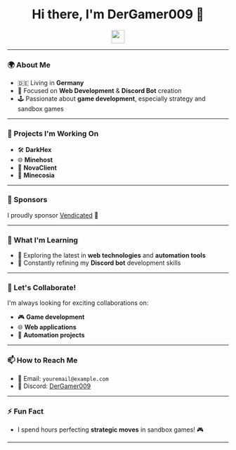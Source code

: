 <h1 align="center">Hi there, I'm DerGamer009 👋</h1>

<p align="center">
  <img src="https://media.giphy.com/media/hvRJCLFzcasrR4ia7z/giphy.gif" width="30px"/>
</p>

---

### 🌍 About Me
- 🇩🇪 Living in **Germany**
- 🎨 Focused on **Web Development** & **Discord Bot** creation
- 🕹 Passionate about **game development**, especially strategy and sandbox games

---

### 🚀 Projects I'm Working On
- 🛠 **DarkHex**
- 🌐 **Minehost**
- 🚀 **NovaClient**
- 🌿 **Minecosia**

---

### 💎 Sponsors
I proudly sponsor [Vendicated](https://github.com/Vendicated) 💖

---

### 🧠 What I'm Learning
- 🌱 Exploring the latest in **web technologies** and **automation tools**
- 🤖 Constantly refining my **Discord bot** development skills

---

### 👯 Let's Collaborate!
I'm always looking for exciting collaborations on:
- 🎮 **Game development**
- 🌐 **Web applications**
- 🤖 **Automation projects**

---

### 📫 How to Reach Me
- 📧 Email: `youremail@example.com`
- 💬 Discord: [DerGamer009](https://discordapp.com/users/DerGamer009)

---

### ⚡ Fun Fact
- I spend hours perfecting **strategic moves** in sandbox games! 🎮

---

<p align="center">
  <img src="https://komarev.com/ghpvc/?username=DerGamer009&style=flat-square&color=blue" alt=""/>
</p>
